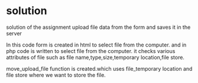 # solution
solution of the assignment
upload file data from the form and saves it in the server

In this code form is created in html to select file from the computer.
 and in php code is written to select file from the computer.
 it checks various attributes of file such as file name,type,size,temporary location,file store.
 
 move_upload_file function is created.which uses file_temporary location and file store where we want to store the file.
